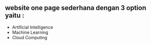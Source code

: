 ## website one page sederhana dengan 3 option yaitu :
  - Artificial Intelligence
  - Machine Learning
  - Cloud Computing
